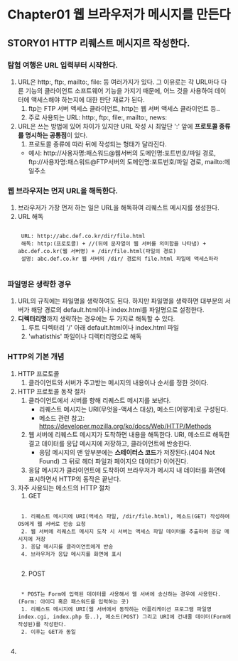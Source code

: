 # Chapter01 웹 브라우저가 메시지를 만든다
## STORY01 HTTP 리퀘스트 메시지르 작성한다.
### 탐험 여행은 URL 입력부터 시작한다.
1. URL은 http:, ftp:, mailto:, file: 등 여러가지가 있다. 그 이유로는 각 URL마다 다른 기능의 클라이언트 소프트웨어 기능을 가지기 때문에, 어느 것을 사용하여 데이터에 액세스해야 하는지에 대한 판단 재료가 된다.
    1) ftp는 FTP 서버 액세스 클라이언트, http는 웹 서버 액세스 클라이언트 등..
    2) 주로 사용되는 URL: http:, ftp:, file:, mailto:, news:
2. URL은 쓰는 방법에 있어 차이가 있지만 URL 작성 시 최앞단 ':' 앞에 **프로토콜 종류를 명시하는 공통점**이 있다.
    1) 프로토콜 종류에 따라 뒤에 작성되는 형태가 달라진다.
    * 예시: http://사용자명:패스워드@웹서버의 도메인명:포트번호/파일 경로, ftp://사용자명:패스워드@FTP서버의 도메인명:포트번호/파일 경로, mailto:메일주소
        
### 웹 브라우저는 먼저 URL을 해독한다.
1. 브라우저가 가장 먼저 하는 일은 URL을 해독하여 리퀘스트 메시지를 생성한다.
2. URL 해독
    <pre><code>
    URL: http://abc.def.co.kr/dir/file.html
    해독: http:(프로토콜) + //(뒤에 문자열이 웹 서버를 의미함을 나타냄) + abc.def.co.kr(웹 서버명) + /dir/file.html(파일의 경로)
    설명: abc.def.co.kr 웹 서버의 /dir/ 경로의 file.html 파일에 액세스하라
    </code></pre>
    
### 파일명은 생략한 경우
1. URL의 규칙에는 파일명을 생략하여도 된다. 하지만 파일명을 생략하면 대부분의 서버가 해당 경로의 default.html이나 index.html를 파일명으로 설정한다.
2. **디렉터리명**까지 생략하는 경우에는 두 가지로 해독할 수 있다.
    1) 루트 디렉터리 '/' 아래 default.html이나 index.html 파일
    2) 'whatisthis' 파일이나 디렉터리명으로 해독

### HTTP의 기본 개념
1. HTTP 프로토콜
    1) 클라이언트와 서버가 주고받는 메시지의 내용이나 순서를 정한 것이다.
2. HTTP 프로토콜 동작 절차
    1) 클라이언트에서 서버를 향해 리퀘스트 메시지를 보낸다.
        * 리퀘스트 메시지는 URI(무엇을-액세스 대상), 메소드(어떻게)로 구성된다.
        * 메소드 관련 참고: https://developer.mozilla.org/ko/docs/Web/HTTP/Methods
    2) 웹 서버에 리퀘스트 메시지가 도착하면 내용을 해독한다. URI, 메소드르 해독한 결고 데이터를 응답 메시지에 저장하고, 클라이언트에 반송한다.
        * 응답 메시지의 맨 앞부분에는 **스테이터스 코드**가 저장된다.(404 Not Found) 그 뒤로 헤더 파일과 페이지으 데이터가 이어진다.
    3) 응답 메시지가 클라이언트에 도착하여 브라우저가 메시지 내 데이터를 화면에 표시하면서 HTTP의 동작은 끝난다.
3. 자주 사용되는 메소드의 HTTP 절차
    1) GET
    <pre><code>
    1. 리퀘스트 메시지에 URI(액세스 파일, /dir/file.html), 메소드(GET) 작성하여 OS에게 웹 서버로 전송 요청
    2. 웹 서버에 리퀘스트 메시지 도착 시 서버는 액세스 파일 데이터를 추출하여 응답 메시지에 저장 
    3. 응답 메시지를 클라이언트에게 반송
    4. 브라우저가 응답 메시지를 화면에 표시
    </code></pre>
    2) POST
    <pre><code>
    * POST는 Form에 입력된 데이터를 사용해서 웹 서버에 송신하는 경우에 사용한다.(Form: 아이디 혹은 패스워드를 입력하는 곳)
    1. 리퀘스트 메시지에 URI(웹 서버에서 동작하는 어플리케이션 프로그램 파일명 index.cgi, index.php 등..), 메소드(POST) 그리고 URI에 건내줄 데이터(Form에 작성된)를 작성한다.
    2. 이후는 GET과 동일
    </code></pre>
4. 
